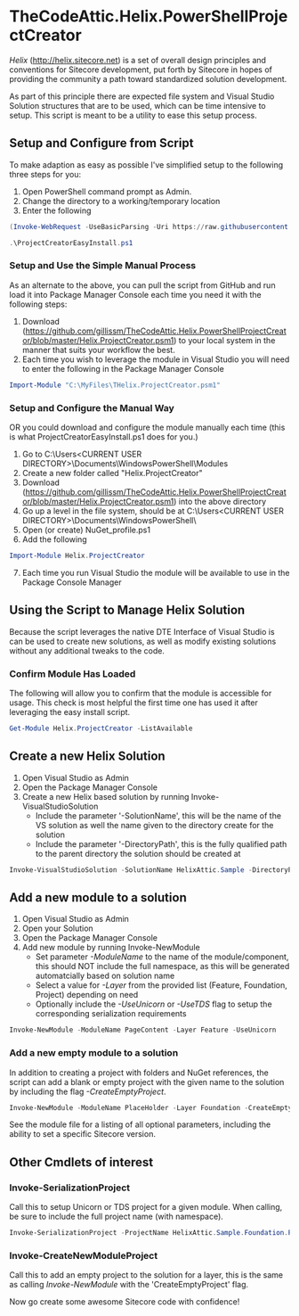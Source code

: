 # TheCodeAttic.Helix.PowerShellProjectCreator

*Helix* (http://helix.sitecore.net) is a set of overall design principles and conventions for Sitecore development, put forth by Sitecore in hopes of providing the community a path toward standardized solution development.

As part of this principle there are expected file system and Visual Studio Solution structures that are to be used, which can be time intensive to setup. This script is meant to be a utility to ease this setup process.

## Setup and Configure from Script

To make adaption as easy as possible I've simplified setup to the following three steps for you:

1. Open PowerShell command prompt as Admin.
2. Change the directory to a working/temporary location
3. Enter the following

````PowerShell
(Invoke-WebRequest -UseBasicParsing -Uri https://raw.githubusercontent.com/gillissm/TheCodeAttic.Helix.PowerShellProjectCreator/master/ProjectCreatorEasyInstall.ps1).Content | Out-File "ProjectCreatorEasyInstall.ps1"

.\ProjectCreatorEasyInstall.ps1
````

### Setup and Use the Simple Manual Process

As an alternate to the above, you can pull the script from GitHub and run load it into Package Manager Console each time you need it with the following steps:

1. Download (https://github.com/gillissm/TheCodeAttic.Helix.PowerShellProjectCreator/blob/master/Helix.ProjectCreator.psm1) to your local system in the manner that suits your workflow the best.
2. Each time you wish to leverage the module in Visual Studio you will need to enter the following in the Package Manager Console

````PowerShell
Import-Module "C:\MyFiles\THelix.ProjectCreator.psm1"
````

### Setup and Configure the Manual Way

OR you could download and configure the module manually each time (this is what ProjectCreatorEasyInstall.ps1 does for you.)

1. Go to C:\Users\<CURRENT USER DIRECTORY>\Documents\WindowsPowerShell\Modules
2. Create a new folder called "Helix.ProjectCreator"
3. Download (https://github.com/gillissm/TheCodeAttic.Helix.PowerShellProjectCreator/blob/master/Helix.ProjectCreator.psm1) into the above directory
4. Go up a level in the file system, should be at C:\Users\<CURRENT USER DIRECTORY>\Documents\WindowsPowerShell\
5. Open (or create) NuGet_profile.ps1
6. Add the following

````PowerShell
Import-Module Helix.ProjectCreator
````

7. Each time you run Visual Studio the module will be available to use in the Package Console Manager

## Using the Script to Manage Helix Solution

Because the script leverages the native DTE Interface of Visual Studio is can be used to create new solutions, as well as modify existing solutions without any additional tweaks to the code.

### Confirm Module Has Loaded

The following will allow you to confirm that the module is accessible for usage. This check is most helpful the first time one has used it after leveraging the easy install script.

```PowerShell
Get-Module Helix.ProjectCreator -ListAvailable
```

## Create a new Helix Solution

1. Open Visual Studio as Admin
2. Open the Package Manager Console
3. Create a new Helix based solution by running Invoke-VisualStudioSolution
   * Include the parameter '-SolutionName', this will be the name of the VS solution as well the name given to the directory create for the solution
   * Include the parameter '-DirectoryPath', this is the fully qualified path to the parent directory the solution should be created at

````PowerShell
Invoke-VisualStudioSolution -SolutionName HelixAttic.Sample -DirectoryPath C:\Code\git-TheCodeAttic\
````

## Add a new module to a solution

1. Open Visual Studio as Admin
2. Open your Solution
3. Open the Package Manager Console
4. Add new module by running Invoke-NewModule
    * Set parameter *-ModuleName* to the name of the module/component, this should NOT include the full namespace, as this will be generated automatcially based on solution name
    * Select a value for *-Layer* from the provided list (Feature, Foundation, Project) depending on need
    * Optionally include the *-UseUnicorn*  or *-UseTDS* flag to setup the corresponding serialization requirements

````PowerShell
Invoke-NewModule -ModuleName PageContent -Layer Feature -UseUnicorn
````

### Add a new empty module to a solution

In addition to creating a project with folders and NuGet references, the script can add a blank or empty project with the given name to the solution by including the flag *-CreateEmptyProject*.

````PowerShell
Invoke-NewModule -ModuleName PlaceHolder -Layer Foundation -CreateEmptyProject
````

See the module file for a listing of all optional parameters, including the ability to set a specific Sitecore version.

## Other Cmdlets of interest

### Invoke-SerializationProject

Call this to setup Unicorn or TDS project for a given module. When calling, be sure to include the full project name (with namespace).

````PowerShell
Invoke-SerializationProject -ProjectName HelixAttic.Sample.Foundation.PlaceHolder -UseUnicorn
````

### Invoke-CreateNewModuleProject

Call this to add an empty project to the solution for a layer, this is the same as calling *Invoke-NewModule* with the 'CreateEmptyProject' flag.

Now go create some awesome Sitecore code with confidence!
